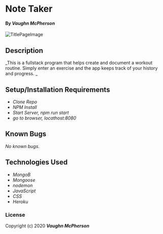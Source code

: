 # Note Taker

#### By _**Vaughn McPherson**_

![TitlePageImage](https://streetfighter.com/wp-content/uploads/2019/11/portrait-zangief-2.jpg)

## Description
_This is a fullstack program that helps create and document a workout routine. Simply enter an exercise and the app keeps track of your history and progress. _
## Setup/Installation Requirements
* _Clone Repo_
* _NPM Install_
* _Start Server, npm run start_
* _go to browser, locathost:8080_

## Known Bugs
_No known bugs._

## Technologies Used
* _MongoB_
* _Mongoose_
* _nodemon_
* _JavaScript_
* _CSS_
* _Heroku_


### License

Copyright (c) 2020 **_Vaughn McPherson_**














